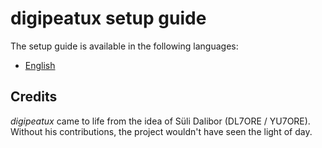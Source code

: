 # digipeatux setup guide

The setup guide is available in the following languages:

- [English](English.md)

## Credits

_digipeatux_ came to life from the idea of Süli Dalibor (DL7ORE / YU7ORE). Without his contributions, the project wouldn't have seen the light of day.

